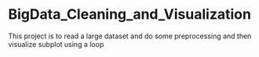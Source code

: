 # BigData_Cleaning_and_Visualization
This project is to read a large dataset and do some preprocessing and then visualize subplot using a loop
